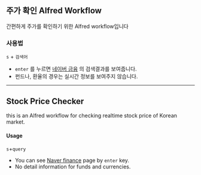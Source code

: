 ## 주가 확인 Alfred Workflow

간편하게 주가를 확인하기 위한 Alfred workflow입니다

### 사용법

`s` + `검색어`

- `enter` 를 누르면 [네이버 금융](http://finance.naver.com/) 의 검색결과를 보여줍니다.
- 펀드나, 환율의 경우는 실시간 정보를 보여주지 않습니다.


-------------

## Stock Price Checker

this is an Alfred workflow for checking realtime stock price of Korean market.

#### Usage

`s`+`query`

- You can see [Naver finance](http://finance.naver.com/) page by `enter` key.
- No detail information for funds and currencies.

